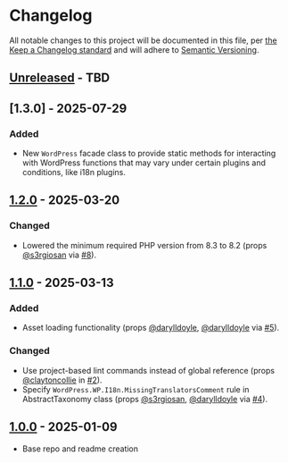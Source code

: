 # Changelog

All notable changes to this project will be documented in this file, per [the Keep a Changelog standard](http://keepachangelog.com/) and will adhere to [Semantic Versioning](http://semver.org/).

## [Unreleased] - TBD

## [1.3.0] - 2025-07-29

### Added

- New `WordPress` facade class to provide static methods for interacting with WordPress functions that may vary under certain plugins and conditions, like i18n plugins.

## [1.2.0] - 2025-03-20
### Changed
- Lowered the minimum required PHP version from 8.3 to 8.2 (props [@s3rgiosan](https://github.com/s3rgiosan) via [#8](https://github.com/10up/wp-framework/pull/8)).

## [1.1.0] - 2025-03-13
### Added
- Asset loading functionality (props [@darylldoyle](https://github.com/darylldoyle), [@darylldoyle](https://github.com/darylldoyle) via [#5](https://github.com/10up/wp-framework/pull/5)).

### Changed
- Use project-based lint commands instead of global reference (props [@claytoncollie](https://github.com/claytoncollie) in [#2](https://github.com/10up/wp-framework/pull/2)).
- Specify `WordPress.WP.I18n.MissingTranslatorsComment` rule in AbstractTaxonomy class (props [@s3rgiosan](https://github.com/s3rgiosan), [@darylldoyle](https://github.com/darylldoyle) via [#4](https://github.com/10up/wp-framework/pull/4)).

## [1.0.0] - 2025-01-09
- Base repo and readme creation

[Unreleased]: https://github.com/10up/wp-framework/compare/trunk...develop
[1.2.0]: https://github.com/10up/wp-framework/compare/1.1.0...1.2.0
[1.1.0]: https://github.com/10up/wp-framework/compare/1.0.0...1.1.0
[1.0.0]: https://github.com/10up/wp-framework/commit/341fc55c8abf302380ad0d1e269b13366bdd710a
